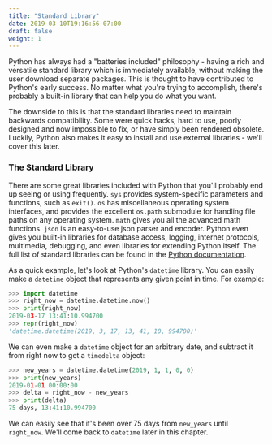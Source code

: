 ```yaml
---
title: "Standard Library"
date: 2019-03-10T19:16:56-07:00
draft: false
weight: 1
---
```


Python has always had a "batteries included" philosophy - having a rich and versatile standard library which is immediately available, without making the user download separate packages. This is thought to have contributed to Python's early success. No matter what you're trying to accomplish, there's probably a built-in library that can help you do what you want.

The downside to this is that the standard libraries need to maintain backwards compatibility. Some were quick hacks, hard to use, poorly designed and now impossible to fix, or have simply been rendered obsolete. Luckily, Python also makes it easy to install and use external libraries - we'll cover this later.


### The Standard Library

There are some great libraries included with Python that you'll probably end up seeing or using frequently. `sys` provides system-specific parameters and functions, such as `exit()`. `os` has miscellaneous operating system interfaces, and provides the excellent `os.path` submodule for handling file paths on any operating system. `math` gives you all the advanced math functions. `json` is an easy-to-use json parser and encoder. Python even gives you built-in libraries for database access, logging, internet protocols, multimedia, debugging, and even libraries for extending Python itself. The full list of standard libraries can be found in the [Python documentation](https://docs.python.org/3/library/).

As a quick example, let's look at Python's `datetime` library. You can easily make a `datetime` object that represents any given point in time. For example:

```python
>>> import datetime
>>> right_now = datetime.datetime.now()
>>> print(right_now)
2019-03-17 13:41:10.994700
>>> repr(right_now)
'datetime.datetime(2019, 3, 17, 13, 41, 10, 994700)'
```

We can even make a `datetime` object for an arbitrary date, and subtract it from right now to get a `timedelta` object:

```python
>>> new_years = datetime.datetime(2019, 1, 1, 0, 0)
>>> print(new_years)
2019-01-01 00:00:00
>>> delta = right_now - new_years
>>> print(delta)
75 days, 13:41:10.994700
```

We can easily see that it's been over 75 days from `new_years` until `right_now`. We'll come back to `datetime` later in this chapter.
